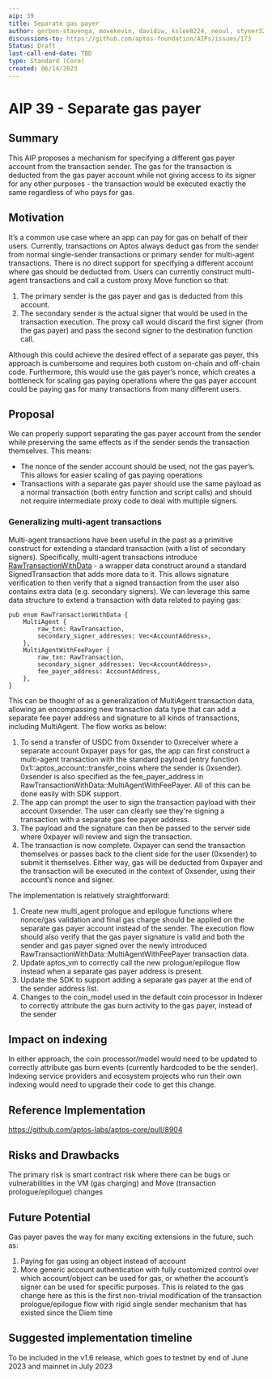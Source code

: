 ```yaml
---
aip: 39
title: Separate gas payer
author: gerben-stavenga, movekevin, davidiw, kslee8224, neoul, styner32
discussions-to: https://github.com/aptos-foundation/AIPs/issues/173
Status: Draft
last-call-end-date: TBD
type: Standard (Core)
created: 06/14/2023
---
```


# AIP 39 - Separate gas payer
## Summary

This AIP proposes a mechanism for specifying a different gas payer account from the transaction sender. The gas for the transaction is deducted from the gas payer account while not giving access to its signer for any other purposes - the transaction would be executed exactly the same regardless of who pays for gas.

## Motivation

It’s a common use case where an app can pay for gas on behalf of their users. Currently, transactions on Aptos always deduct gas from the sender from normal single-sender transactions or primary sender for multi-agent transactions. There is no direct support for specifying a different account where gas should be deducted from. Users can currently construct multi-agent transactions and call a custom proxy Move function so that:

1. The primary sender is the gas payer and gas is deducted from this account.
2. The secondary sender is the actual signer that would be used in the transaction execution. The proxy call would discard the first signer (from the gas payer) and pass the second signer to the destination function call.

Although this could achieve the desired effect of a separate gas payer, this approach is cumbersome and requires both custom on-chain and off-chain code. Furthermore, this would use the gas payer’s nonce, which creates a bottleneck for scaling gas paying operations where the gas payer account could be paying gas for many transactions from many different users.

## Proposal

We can properly support separating the gas payer account from the sender while preserving the same effects as if the sender sends the transaction themselves. This means:

- The nonce of the sender account should be used, not the gas payer’s. This allows for easier scaling of gas paying operations
- Transactions with a separate gas payer should use the same payload as a normal transaction (both entry function and script calls) and should not require intermediate proxy code to deal with multiple signers.

### Generalizing multi-agent transactions

Multi-agent transactions have been useful in the past as a primitive construct for extending a standard transaction (with a list of secondary signers). Specifically, multi-agent transactions introduce [RawTransactionWithData](https://github.com/aptos-labs/aptos-core/blob/main/types/src/transaction/mod.rs#L421) - a wrapper data construct around a standard SignedTransaction that adds more data to it. This allows signature verification to then verify that a signed transaction from the user also contains extra data (e.g. secondary signers). We can leverage this same data structure to extend a transaction with data related to paying gas:

```
pub enum RawTransactionWithData {
    MultiAgent {
        raw_txn: RawTransaction,
        secondary_signer_addresses: Vec<AccountAddress>,
    },
    MultiAgentWithFeePayer {
        raw_txn: RawTransaction,
        secondary_signer_addresses: Vec<AccountAddress>,
        fee_payer_address: AccountAddress,
    },
}
```

This can be thought of as a generalization of MultiAgent transaction data, allowing an encompassing new transaction data type that can add a separate fee payer address and signature to all kinds of transactions, including MultiAgent. The flow works as below:

1. To send a transfer of USDC from 0xsender to 0xreceiver where a separate account 0xpayer pays for gas, the app can first construct a multi-agent transaction with the standard payload (entry function 0x1::aptos_account::transfer_coins where the sender is 0xsender). 0xsender is also specified as the fee_payer_address in RawTransactionWithData::MultiAgentWithFeePayer. All of this can be done easily with SDK support.
2. The app can prompt the user to sign the transaction payload with their account 0xsender. The user can clearly see they're signing a transaction with a separate gas fee payer address.
3. The payload and the signature can then be passed to the server side where 0xpayer will review and sign the transaction.
4. The transaction is now complete. 0xpayer can send the transaction themselves or passes back to the client side for the user (0xsender) to submit it themselves. Either way, gas will be deducted from 0xpayer and the transaction will be executed in the context of 0xsender, using their account’s nonce and signer.

The implementation is relatively straightforward:

1. Create new multi_agent prologue and epilogue functions where nonce/gas validation and final gas charge should be applied on the separate gas payer account instead of the sender. The execution flow should also verify that the gas payer signature is valid and both the sender and gas payer signed over the newly introduced RawTransactionWithData::MultiAgentWithFeePayer transaction data.
2. Update aptos_vm to correctly call the new prologue/epilogue flow instead when a separate gas payer address is present.
3. Update the SDK to support adding a separate gas payer at the end of the sender address list.
4. Changes to the coin_model used in the default coin processor in Indexer to correctly attribute the gas burn activity to the gas payer, instead of the sender

## Impact on indexing

In either approach, the coin processor/model would need to be updated to correctly attribute gas burn events (currently hardcoded to be the sender). Indexing service providers and ecosystem projects who run their own indexing would need to upgrade their code to get this change.

## Reference Implementation

https://github.com/aptos-labs/aptos-core/pull/8904

## Risks and Drawbacks

The primary risk is smart contract risk where there can be bugs or vulnerabilities in the VM (gas charging) and Move (transaction prologue/epilogue) changes

## Future Potential

Gas payer paves the way for many exciting extensions in the future, such as:

1. Paying for gas using an object instead of account
2. More generic account authentication with fully customized control over which account/object can be used for gas, or whether the account’s signer can be used for specific purposes. This is related to the gas change here as this is the first non-trivial modification of the transaction prologue/epilogue flow with rigid single sender mechanism that has existed since the Diem time

## Suggested implementation timeline

To be included in the v1.6 release, which goes to testnet by end of June 2023 and mainnet in July 2023
